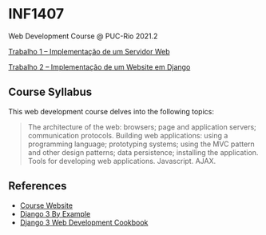 # INF1407
Web Development Course @ PUC-Rio 2021.2

[Trabalho 1 – Implementação de um Servidor Web](https://github.com/pedrochamberlain/INF1407/tree/main/trab1)

[Trabalho 2 – Implementação de um Website em Django](https://github.com/pedrochamberlain/INF1407/tree/main/trab2)

## Course Syllabus
This web development course delves into the following topics: 
> The architecture of the web: browsers; page and application servers; communication protocols. Building web applications: using a programming language; prototyping systems; using the MVC pattern and other design patterns; data persistence; installing the application. Tools for developing web applications. Javascript. AJAX.

## References
- [Course Website](https://cursos.meslin.com.br/home/Programao-para-a-Web)
- [Django 3 By Example](https://www.packtpub.com/product/django-3-by-example-third-edition/9781838981952)
- [Django 3 Web Development Cookbook](https://www.packtpub.com/product/django-3-web-development-cookbook-fourth-edition/9781838987428)
